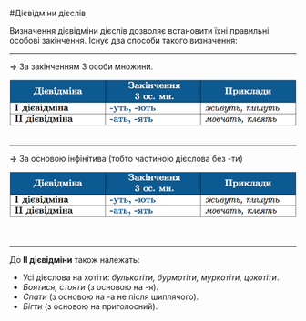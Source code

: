 #Дiєвiдмiни дiєслiв

Визначення дiєвiдмiни дiєслiв дозволяє встановити їхнi правильнi особовi закiнчення. Iснує два способи такого визначення:
<hr>

<p><b>&rarr;</b> За закiнченням <span class="p1">3 особи множини</span>.
<div class="center">
<img src="../pics/10/9.png" width="600px" class="center"/>
</div>
<br>
<hr>

<p><b>&rarr;</b> За <span class="p1">основою iнфiнiтива</span> (тобто частиною дiєслова без <span class="p1">-ти</span>)
<div class="center">
<img src="../pics/10/9.png" width="600px" class="center"/>
</div>
<br>
<br>
<hr>


<span class="p1">До <b>II дiєвiдмiни</b> також належать:</span>
<ul>
<li>Усi дiєслова на хотiти: <i>булькотiти, бурмотiти, муркотiти, цокотiти</i>.</li>
<li> <i>Боятися, стояти</i> (з основою на <span class="p1">-я</span>).</li>
<li> <i>Cпати</i> (з основою на -а не пiсля шиплячого).</li>
<li> <i>Бiгти</i> (з основою на приголосний).</li>
</ul>